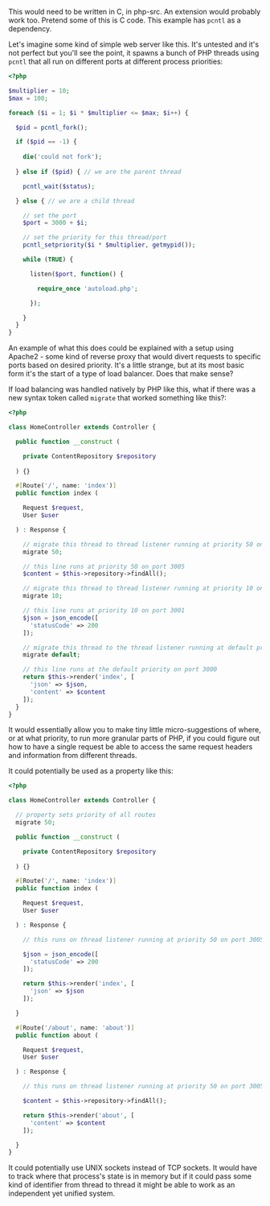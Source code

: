 This would need to be written in C, in php-src. An extension would probably work too. Pretend some of this is C code. This example has `pcntl` as a dependency.

Let's imagine some kind of simple web server like this. It's untested and it's not perfect but you'll see the point, it spawns a bunch of PHP threads using `pcntl` that all run on different ports at different process priorities:

```php
<?php

$multiplier = 10;
$max = 100;

foreach ($i = 1; $i * $multiplier <= $max; $i++) {

  $pid = pcntl_fork();

  if ($pid == -1) {
  
    die('could not fork');
  
  } else if ($pid) { // we are the parent thread

    pcntl_wait($status);

  } else { // we are a child thread

    // set the port
    $port = 3000 + $i;

    // set the priority for this thread/port
    pcntl_setpriority($i * $multiplier, getmypid());

    while (TRUE) {

      listen($port, function() {

        require_once 'autoload.php';

      });

    }
  }
}

```

An example of what this does could be explained with a setup using Apache2 - some kind of reverse proxy that would divert requests to specific ports based on desired priority. It's a little strange, but at its most basic form it's the start of a type of load balancer. Does that make sense?

If load balancing was handled natively by PHP like this, what if there was a new syntax token called `migrate` that worked something like this?:

```php
<?php

class HomeController extends Controller {

  public function __construct (

    private ContentRepository $repository
  
  ) {}

  #[Route('/', name: 'index')]
  public function index (

    Request $request,
    User $user

  ) : Response {

    // migrate this thread to thread listener running at priority 50 on port 3005
    migrate 50;

    // this line runs at priority 50 on port 3005
    $content = $this->repository->findAll();

    // migrate this thread to thread listener running at priority 10 on port 3001
    migrate 10;

    // this line runs at priority 10 on port 3001
    $json = json_encode([
      'statusCode' => 200
    ]);

    // migrate this thread to the thread listener running at default priority on port 3000
    migrate default;

    // this line runs at the default priority on port 3000
    return $this->render('index', [
      'json' => $json,
      'content' => $content
    ]);
  }
}
```

It would essentially allow you to make tiny little micro-suggestions of where, or at what priority, to run more granular parts of PHP, if you could figure out how to have a single request be able to access the same request headers and information from different threads.

It could potentially be used as a property like this:

```php
<?php

class HomeController extends Controller {

  // property sets priority of all routes
  migrate 50;

  public function __construct (

    private ContentRepository $repository
  
  ) {}

  #[Route('/', name: 'index')]
  public function index (

    Request $request,
    User $user

  ) : Response {

    // this runs on thread listener running at priority 50 on port 3005

    $json = json_encode([
      'statusCode' => 200
    ]);

    return $this->render('index', [
      'json' => $json
    ]);

  }

  #[Route('/about', name: 'about')]
  public function about (

    Request $request,
    User $user

  ) : Response {

    // this runs on thread listener running at priority 50 on port 3005

    $content = $this->repository->findAll();

    return $this->render('about', [
      'content' => $content
    ]);

  }
}
```

It could potentially use UNIX sockets instead of TCP sockets. It would have to track where that process's state is in memory but if it could pass some kind of identifier from thread to thread it might be able to work as an independent yet unified system.